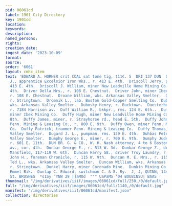 ```yaml
---
pid: 06061cd
label: 1901 City Directory
key: 1901cd
location: 
keywords: 
description: 
named_persons: 
rights: 
creation_date: 
ingest_date: '2023-10-09'
format: 
source: 
order: '6061'
layout: cmhc_item
text: 'EDWARD A. HORNER crit COAL sat tone tig, t11€. 5  DRI 137 DUN  Driscoll Frank
  J., apprentice Excelsior Iron Wks., r. 413 E. 4th.  Driscoll Jerry, policeman, r.
  413 E. 4th.  Driscoll J. William, miner New Leadville Home Mining Co., r. 413 E.
  4th.  Driver Della Mrs., r. 108 E. Chestnut.  Driver John, miner Ibex Mining Co.,
  r. 108 E. Chestnut.  Droane William, wks. Arkansas Valley Smelter.  Drobnik Joseph,
  r. Stringtown.  Dromnik L., lab. Boston Gold-Copper Smelting Co.  Duboskie Anton,
  wks. Arkansas Valley Smelter.  Dubosky Henry, r. Bucktown.  Duesterhoeft John, shoemkr.,
  r. 7184 Harrison av.  Duff William R., bkkpr., rms. 124 E. 6th..  Dufford G. E.,
  miner Ibex Mining Co.  Duffy Hugh, miner New Leadville Home Mining Co., r. 812 E.
  8th.  Duffy James, miner, r. Strayhorse rd., head E. 5th.  Duffy John J., watchman
  Penn. Mining & Leasing Co., r. 800 E. 9th.  Duffy Owen, miner Penn. Mining & Leasing
  Co.  Duffy Patrick, trammer Penn. Mining & Leasing Co.  Duffy Thomas, wks. Arkansas
  Valley Smelter.  Dugard J. L., pumpman, rms. 139 E. 4th.  Duhbas Peter, wks. Arkansas
  Valley Smelter.  Dumphy George E., miner, r. 700 E. 9th.  Dumphy Judson B., engineer,
  r. 601 E. 11th.  DUN BR. G. & CO., W. H. Nash attorney, 4 to 6 Boston BIk., Harrison
  av., cor. 4th.  Dunbar George E., r. 513 W. 3d.  Dunbar George Z., driver I. M.
  Mansfield, 117-119 W. 6th.  Duncan Harry S8., driver Troy Laundry, r. 111 W. 4th.  Duncan
  John H., foreman Chronicle, r. 115 W. 9th.  Duncan M. E. Mrs., r. 115 W. 9th.  Duncan
  Ted L., wks. Arkansas Valley Smelter.  Duncan William, wks. Arkansas Valley Smelter,
  r. Stringtown.  Dunkel Harry, miner Coronado Mine.  Dunkin Mining Co., office 7
  Emmet Bik.  Dunlap C. Edward, switchman C. & 8. Ry.  J, J, QUINN, 144 East Fifth
  St. BRUSHES  *s1Sy “YNW 29 |]aMOd  """ UaPaMS ‘04 BOUBINSU| BAAS '
thumbnail: "/img/derivatives/iiif/images/06061cd/full/250,/0/default.jpg"
full: "/img/derivatives/iiif/images/06061cd/full/1140,/0/default.jpg"
manifest: "/img/derivatives/iiif/06061cd/manifest.json"
collection: directories
---
```

